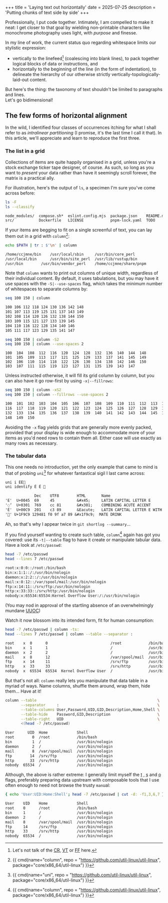 +++
title = 'Laying text out horizontally'
date = 2025-07-25
description = 'Putting chunks of text side by side'
+++

   Professionally, I put code together. Intimately, I am compelled to make
it neat: I get closer to that goal by wielding non-printable characters like
monochrome photography uses light, with *purpose* and finesse.

   In my line of work, the current status quo regarding whitespace limits our
stylistic expression:

- vertically to the linefeed[^esoteric-vertical-whitespace] (coalescing into
  blank lines), to pack together logical blocks of data or instructions, and
- horizontally to the beginning of the line (in the form of
  indentation), to delineate the hierarchy of our otherwise
  strictly vertically-topologically-laid-out content.

 But here's the thing: the taxonomy of text shouldn't be limited to paragraphs
and lines.<br>
   Let's go bidimensional!

[^esoteric-vertical-whitespace]: Let's not talk of
the [CR](https://www.compart.com/en/unicode/U+000D),
[VT](https://www.compart.com/en/unicode/U+000B) or
[FF](https://www.compart.com/en/unicode/U+000C) here.

## The few forms of horizontal alignment

   In the wild, I identified four classes of occurrences itching for what I
shall refer to as *intralinear partitioning* (I promise, it's the last time I
call it that).  In this article, we'll appreciate and learn to reproduce the
first three.

### The list in a grid

   Collections of items are quite happily organised in a grid, unless you're a
stock exchange ticker tape designer, of course.  As such, so long as you want to
*present* your data rather than have it seemingly scroll forever, the matrix is
a practical ally.

   For illustration, here's the output of `ls`, a specimen I'm sure you've come
across before:

```sh
ls -F
ls --classify
```
```txt
node_modules/  compose.sh*  eslint.config.mjs  package.json    README.md
src/           Dockerfile   LICENSE            pnpm-lock.yaml  TODO
```

   If your items are begging to fit on a single screenful of text, you can lay
them out in a grid with `column`[^column]:

[^column]: {{ cmd(name="column", repo = "https://github.com/util-linux/util-linux", package="core/x86_64/util-linux") }}

```sh
echo $PATH | tr : $'\n' | column
```
```txt
/home/ccjmne/bin	/usr/local/sbin		/usr/bin/core_perl
/usr/local/bin		/usr/bin/site_perl	/usr/lib/rustup/bin
/usr/bin		/usr/bin/vendor_perl	/home/ccjmne/share/pnpm
```

   Note that `column` wants to print out columns of unique width, regardless of
their individual content.
   By default, it uses tabulations, but you may have it use spaces with the
`-S|--use-spaces` flag, which takes the minimum number of whitespaces to
separate columns by:


```sh
seq 100 150 | column
```

```txt
100	106	112	118	124	130	136	142	148
101	107	113	119	125	131	137	143	149
102	108	114	120	126	132	138	144	150
103	109	115	121	127	133	139	145
104	110	116	122	128	134	140	146
105	111	117	123	129	135	141	147
```

```sh
seq 100 150 | column -S2
seq 100 150 | column --use-spaces 2
```
```txt,name=column -S2
100  104  108  112  116  120  124  128  132  136  140  144  148
101  105  109  113  117  121  125  129  133  137  141  145  149
102  106  110  114  118  122  126  130  134  138  142  146  150
103  107  111  115  119  123  127  131  135  139  143  147
```

   Unless instructed otherwise, it will fill its grid column by column, but you
can also have it go row-first by using `-x|--fillrows`:

```sh
seq 100 150 | column -xS2
seq 100 150 | column --fillrows --use-spaces 2
```
```txt
100  101  102  103  104  105  106  107  108  109  110  111  112  113  114  115
116  117  118  119  120  121  122  123  124  125  126  127  128  129  130  131
132  133  134  135  136  137  138  139  140  141  142  143  144  145  146  147
148  149  150
```

   Avoiding the `-x` flag yields grids that are generally more evenly packed,
provided that your display is wide enough to accommodate more of your items as
you'd need rows to contain them all.  Either case will use exactly as many rows
as necessary.

### The tabular data

   This one needs no introduction, yet the only example that came to mind is
that of probing `uni`[^uni] for whatever fantastical sigil I last came across:

[^uni]: {{ cmd(name="uni", repo = "https://github.com/util-linux/util-linux", package="core/x86_64/util-linux") }}

```sh
uni i ÉÉ🧉
uni identify É É 🧉
```
```txt
             Dec    UTF8        HTML       Name
'E'  U+0045  69     45          &#x45;     LATIN CAPITAL LETTER E
'◌́'  U+0301  769    cc 81       &#x301;    COMBINING ACUTE ACCENT
'É'  U+00C9  201    c3 89       &Eacute;   LATIN CAPITAL LETTER E WITH ACUTE
'🧉' U+1F9C9 129481 f0 9f a7 89 &#x1f9c9;  MATE DRINK
```

Ah, so that's why I appear twice in `git shortlog --summary`...

   If you find yourself wanting to create such table, `column`[^column] again
has got you covered: use its `-t|--table` flag to have it create or manipulate
tabular data.<br>
   Have a look at `/etc/passwd`:

```sh
head -7 /etc/passwd
head --lines 7 /etc/passwd
```
```txt
root:x:0:0::/root:/bin/bash
bin:x:1:1::/:/usr/bin/nologin
daemon:x:2:2::/:/usr/bin/nologin
mail:x:8:12::/var/spool/mail:/usr/bin/nologin
ftp:x:14:11::/srv/ftp:/usr/bin/nologin
http:x:33:33::/srv/http:/usr/bin/nologin
nobody:x:65534:65534:Kernel Overflow User:/:/usr/bin/nologin
```

   (You may nod in approval of the startling absence of an overwhelmingly
mundane [UUOC](@/posts/first.md))

Watch it now blossom into its intended form, fit for human consumption:

```sh
head -7 /etc/passwd | column -ts:
head --lines 7 /etc/passwd | column --table --separator :
```
```txt
root    x  0      0                            /root            /bin/bash
bin     x  1      1                            /                /usr/bin/nologin
daemon  x  2      2                            /                /usr/bin/nologin
mail    x  8      12                           /var/spool/mail  /usr/bin/nologin
ftp     x  14     11                           /srv/ftp         /usr/bin/nologin
http    x  33     33                           /srv/http        /usr/bin/nologin
nobody  x  65534  65534  Kernel Overflow User  /                /usr/bin/nologin
```

   But that's not all: `column` really lets you manipulate that data table in
a myriad of ways.  Name columns, shuffle them around, wrap them, hide them...
Have at it!

```sh
column --table                                                      \
       --separator     :                                            \
       --table-columns User,Password,UID,GID,Description,Home,Shell \
       --table-hide    Password,GID,Description                     \
       --table-right   UID                                          \
       <(head -7 /etc/passwd)
```
```txt
User      UID  Home             Shell
root        0  /root            /bin/bash
bin         1  /                /usr/bin/nologin
daemon      2  /                /usr/bin/nologin
mail        8  /var/spool/mail  /usr/bin/nologin
ftp        14  /srv/ftp         /usr/bin/nologin
http       33  /srv/http        /usr/bin/nologin
nobody  65534  /                /usr/bin/nologin
```

   Although, the above is rather extreme: I generally limit myself the <abbr
title="--table">t</abbr> , <abbr title="--separator">s</abbr> and <abbr
title="--output-separator">o</abbr> flags, preferably preparing data upstream
with composable tools that I use often enough to need not browse the trusty
`man`ual:

```sh
{ echo 'User:UID:Home:Shell'; head -7 /etc/passwd | cut -d: -f1,3,6,7 } | column -ts:
```
```txt
User    UID    Home             Shell
root    0      /root            /bin/bash
bin     1      /                /usr/bin/nologin
daemon  2      /                /usr/bin/nologin
mail    8      /var/spool/mail  /usr/bin/nologin
ftp     14     /srv/ftp         /usr/bin/nologin
http    33     /srv/http        /usr/bin/nologin
nobody  65534  /                /usr/bin/nologin
```
